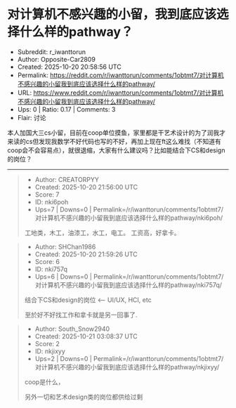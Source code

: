# 对计算机不感兴趣的小留，我到底应该选择什么样的pathway？

- Subreddit: r_iwanttorun
- Author: Opposite-Car2809
- Created: 2025-10-20 20:58:56 UTC
- Permalink: https://reddit.com/r/iwanttorun/comments/1obtmt7/对计算机不感兴趣的小留我到底应该选择什么样的pathway/
- URL: https://www.reddit.com/r/iwanttorun/comments/1obtmt7/对计算机不感兴趣的小留我到底应该选择什么样的pathway/
- Ups: 0 | Ratio: 0.17 | Comments: 3
- Flair: 讨论


本人加国大三cs小留，目前在coop单位摸鱼，家里都是干艺术设计的为了润我才来读的cs但发现我数学不好代码也写的不好，再加上现在ft这么难找（不知道有coop会不会容易点），就很退缩，大家有什么建议吗？比如能结合下CS和design的岗位？


---

> - Author: CREATORPYY
> - Created: 2025-10-20 21:56:00 UTC
> - Score: 7
> - ID: nki6poh
> - Ups=7 | Downs=0 | Permalink=/r/iwanttorun/comments/1obtmt7/对计算机不感兴趣的小留我到底应该选择什么样的pathway/nki6poh/
>
> 工地类，木工，油漆工，水工，电工。 工资高，好拿卡。

> - Author: SHChan1986
> - Created: 2025-10-20 21:59:26 UTC
> - Score: 6
> - ID: nki757q
> - Ups=6 | Downs=0 | Permalink=/r/iwanttorun/comments/1obtmt7/对计算机不感兴趣的小留我到底应该选择什么样的pathway/nki757q/
>
> 结合下CS和design的岗位 <-- UI/UX, HCI, etc
> 
> 至於好不好找工作和拿卡就是另一回事了.

> - Author: South_Snow2940
> - Created: 2025-10-21 03:08:37 UTC
> - Score: 2
> - ID: nkjixyy
> - Ups=2 | Downs=0 | Permalink=/r/iwanttorun/comments/1obtmt7/对计算机不感兴趣的小留我到底应该选择什么样的pathway/nkjixyy/
>
> coop是什么，
> 
> 另外一切和艺术design类的岗位都供给过剩
